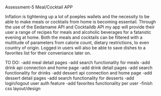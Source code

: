 Assessment-5
Meal/Cocktail APP

Inflation is tightening up a lot of poeples wallets and the necessity to be able to make meals or cocktails from home is becoming essentail.
Through the use of the Eedamame API and Cocktaildb API my app will provide their user a range of recipes for meals and alcoholic beverages for
a fatanstic evening at home. Both the meals and cocktails can be filtered with a multitude of parameters from calorie count, dietary restrictions,
to even country of origin. Logged in users will also be able to save dishes to a favorites list for their conveniance later on.



TO DO:
-add meal detail pages
-add search functionality for meals
-add drink api connection and home page
-add drink detail pages
-add search functionality for drinks
-add dessert api connection and home page
-add dessert detail pages
-add search functionality for desserts
-add login/logout user auth feature
-add favorites functionality per user
-finish css layout/design
